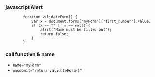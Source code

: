 ### javascript Alert 
```
        function validateForm() {
            var x = document.forms["myForm"]["first_number"].value;
            if (x == "" || x == null) {
                alert("Name must be filled out");
                return false;
            }
        }

```
### call function & name
- ``` name="myForm" ```
- ``` onsubmit="return validateForm()" ```
